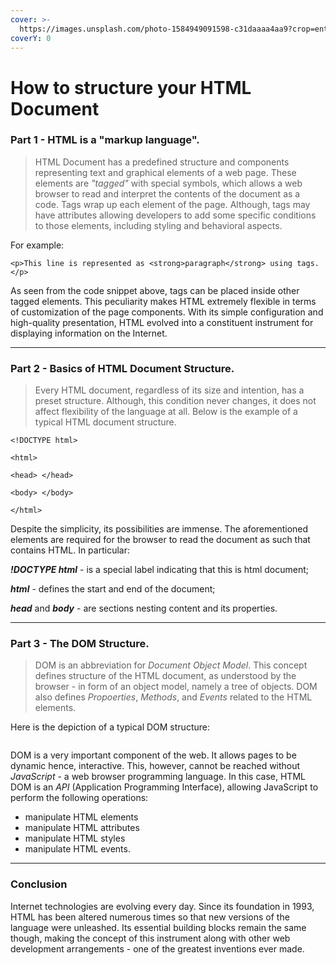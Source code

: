 ```yaml
---
cover: >-
  https://images.unsplash.com/photo-1584949091598-c31daaaa4aa9?crop=entropy&cs=tinysrgb&fm=jpg&ixid=MnwxOTcwMjR8MHwxfHNlYXJjaHw5fHxjb2RlfGVufDB8fHx8MTY3MjY0MjMyMw&ixlib=rb-4.0.3&q=80
coverY: 0
---
```


# How to structure your HTML Document

### **Part 1 - HTML is a "markup language".**

> HTML Document has a predefined structure and components representing text and graphical elements of a web page. These elements are _"tagged"_ with special symbols, which allows a web browser to read and interpret the contents of the document as a code. Tags wrap up each element of the page. Although, tags may have attributes allowing developers to add some specific conditions to those elements, including styling and behavioral aspects.

For example:

```
<p>This line is represented as <strong>paragraph</strong> using tags.</p>
```

As seen from the code snippet above, tags can be placed inside other tagged elements. This peculiarity makes HTML extremely flexible in terms of customization of the page components. With its simple configuration and high-quality presentation, HTML evolved into a constituent instrument for displaying information on the Internet.

***

### **Part 2 - Basics of HTML Document Structure.**

> Every HTML document, regardless of its size and intention, has a preset structure. Although, this condition never changes, it does not affect flexibility of the language at all. Below is the example of a typical HTML document structure.

```
<!DOCTYPE html>

<html>

<head> </head>

<body> </body>

</html>
```

Despite the simplicity, its possibilities are immense. The aforementioned elements are required for the browser to read the document as such that contains HTML. In particular:

_**!DOCTYPE html**_ - is a special label indicating that this is html document;

_**html**_ - defines the start and end of the document;

_**head**_ and _**body**_ - are sections nesting content and its properties.

***

### **Part 3 - The DOM Structure.**

> DOM is an abbreviation for _Document Object Model_. This concept defines structure of the HTML document, as understood by the browser - in form of an object model, namely a tree of objects. DOM also defines _Propoerties_, _Methods_, and _Events_ related to the HTML elements.

Here is the depiction of a typical DOM structure:

<figure><img src="https://camo.githubusercontent.com/bbc2894e13464d30d50c548229bb9050d358ca2ca05f15a10421452dcd056b2c/68747470733a2f2f6d69726f2e6d656469756d2e636f6d2f6d61782f313132302f302a6463706a54776a5f71536a54646155632e6a7067" alt=""><figcaption></figcaption></figure>

DOM is a very important component of the web. It allows pages to be dynamic hence, interactive. This, however, cannot be reached without _JavaScript_ - a web browser programming language. In this case, HTML DOM is an _API_ (Application Programming Interface), allowing JavaScript to perform the following operations:

* manipulate HTML elements
* manipulate HTML attributes
* manipulate HTML styles
* manipulate HTML events.

***

### Conclusion

Internet technologies are evolving every day. Since its foundation in 1993, HTML has been altered numerous times so that new versions of the language were unleashed. Its essential building blocks remain the same though, making the concept of this instrument along with other web development arrangements - one of the greatest inventions ever made.
